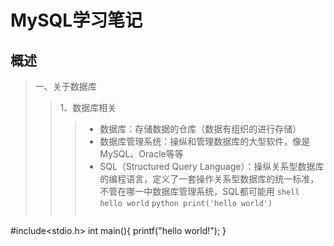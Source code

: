 # MySQL学习笔记

## 概述 

> 一、关于数据库
>> 1、数据库相关
>>> - 数据库：存储数据的仓库（数据有组织的进行存储）  
>>> - 数据库管理系统：操纵和管理数据库的大型软件，像是MySQL、Oracle等等  
>>> - SQL（Structured Query Language）：操纵关系型数据库的编程语言，定义了一套操作关系型数据库的统一标准，不管在哪一中数据库管理系统，SQL都可能用
>>>```shell hello world```
>>>```python print('hello world')```
>>>```C
#include<stdio.h>
int main(){
  printf("hello world!");
} 
```
